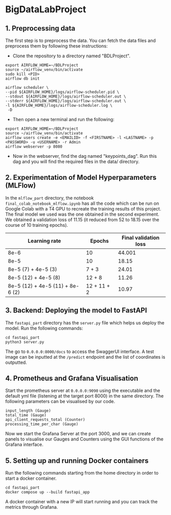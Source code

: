 # BigDataLabProject

## 1. Preprocessing data

The first step is to preprocess the data. You can fetch the data files and preprocess them by following these instructions:

- Clone the repository to a directory named "BDLProject".

```
export AIRFLOW_HOME=~/BDLProject
source ~/airflow_venv/bin/activate
sudo kill <PID>
airflow db init

airflow scheduler \
--pid ${AIRFLOW_HOME}/logs/airflow-scheduler.pid \
--stdout ${AIRFLOW_HOME}/logs/airflow-scheduler.out \
--stderr ${AIRFLOW_HOME}/logs/airflow-scheduler.out \
-l ${AIRFLOW_HOME}/logs/airflow-scheduler.log \
 -D
```

- Then open a new terminal and run the following:

```
export AIRFLOW_HOME=~/BDLProject 
source ~/airflow_venv/bin/activate 
airflow users create -e <EMAILID> -f <FIRSTNAME> -l <LASTNAME> -p <PASSWORD> -u <USERNAME> -r Admin
airflow webserver -p 8080
```

- Now in the webserver, find the dag named "keypoints_dag". Run this dag and you will find the required files in the data/ directory.

## 2. Experimentation of Model Hyperparameters (MLFlow)

In the `mlflow_part` directory, the notebook `final_colab_notebook_mlflow.ipynb` has all the code which can be run on Google Colab with a T4 GPU to recreate the training results of this project. The final model we used was the one obtained in the second experiment. We obtained a validation loss of 11.15 (it reduced from 52 to 18.15 over the course of 10 training epochs).


| Learning rate | Epochs | Final validation loss |
| -------- | ------- | ------- |
| 8e-6 | 10 | 44.001 |
| 8e-5 | 10 | 18.15 |
| 8e-5 (7) + 4e-5 (3) | 7 + 3 | 24.01 |
| 8e-5 (12) + 4e-5 (8) | 12 + 8 | 11.26 |
| 8e-5 (12) + 4e-5 (11) + 8e-6 (2) | 12 + 11 + 2 | 10.97 |

## 3. Backend: Deploying the model to FastAPI

The `fastapi_part` directory has the `server.py` file which helps us deploy the model. Run the following commands:

```
cd fastapi_part
python3 server.py
```

The go to `0.0.0.0:8000/docs` to access the SwaggerUI interface. A test image can be inputted at the `/predict` endpoint and the list of coordinates is outputted. 

## 4. Prometheus and Grafana Visualisation

Start the prometheus server at `0.0.0.0:9090` using the executable and the default yml file (listening at the target port 8000) in the same directory. The following parameters can be visualised by our code.

```
input_length (Gauge)
total_time (Gauge)
api_client_requests_total (Counter)
processing_time_per_char (Gauge)
```

Now we start the Grafana Server at the port 3000, and we can create panels to visualise our Gauges and Counters using the GUI functions of the Grafana interface.

## 5. Setting up and running Docker containers

Run the following commands starting from the home directory in order to start a docker container.

```
cd fastapi_part
docker compose up --build fastapi_app
```

A docker container with a new IP will start running and you can track the metrics through Grafana.
